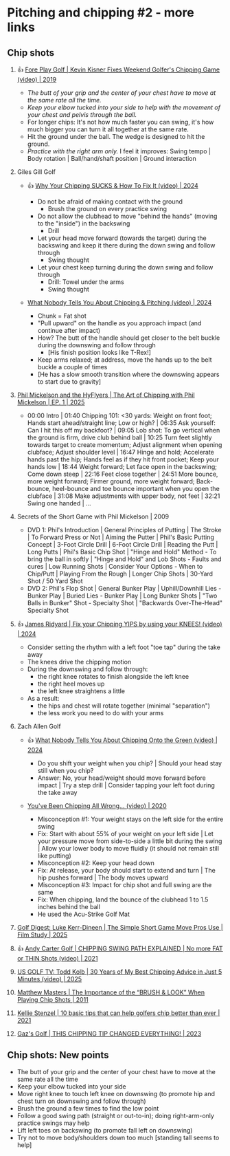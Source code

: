 # Pitching and chipping #2 - more links

## Chip shots

1. :thumbsup: [Fore Play Golf | Kevin Kisner Fixes Weekend Golfer's Chipping Game (video) | 2019](https://www.youtube.com/watch?v=9E-gdx-o1sg)
   - *The butt of your grip and the center of your chest have to move at the same rate all the time.*
   - *Keep your elbow tucked into your side to help with the movement of your chest and pelvis through the ball.*
   - For longer chips: It's not how much faster you can swing, it's how much bigger you can turn it all together at the same rate.
   - Hit the ground under the ball. The wedge is designed to hit the ground.
   - *Practice with the right arm only.* I feel it improves: Swing tempo | Body rotation | Ball/hand/shaft position | Ground interaction

1. Giles Gill Golf
   - :thumbsup: [Why Your Chipping SUCKS & How To Fix It (video) | 2024](https://www.youtube.com/watch?v=hrAV6bq6ZxU)
     * Do not be afraid of making contact with the ground
       + Brush the ground on every practice swing
     * Do not allow the clubhead to move "behind the hands" (moving to the "inside") in the backswing
       + Drill
     * Let your head move forward (towards the target) during the backswing and keep it there during the down swing and follow through
       + Swing thought
     * Let your chest keep turning during the down swing and follow through
       + Drill: Towel under the arms
       + Swing thought

   - [What Nobody Tells You About Chipping & Pitching (video) | 2024](https://www.youtube.com/watch?v=QjtkuOffDCo)
     * Chunk = Fat shot
     * "Pull upward" on the handle as you approach impact (and continue after impact)
     * How? The butt of the handle should get closer to the belt buckle during the downswing and follow through
       + [His finish position looks like T-Rex!]
     * Keep arms relaxed; at address, move the hands up to the belt buckle a couple of times
     * [He has a slow smooth transition where the downswing appears to start due to gravity]

1. [Phil Mickelson and the HyFlyers | The Art of Chipping with Phil Mickelson | EP. 1 | 2025](https://www.youtube.com/watch?v=FFX8aS-JACU)
   - 00:00 Intro | 01:40 Chipping 101: <30 yards: Weight on front foot; Hands start ahead/straight line; Low or high? |
     06:35 Ask yourself: Can I hit this off my backfoot? | 09:05 Lob shot: To go vertical when the ground is firm, drive club behind ball |
     10:25 Turn feet slightly towards target to create momentum; Adjust alignment when opening clubface; Adjust shoulder level |
     16:47 Hinge and hold; Accelerate hands past the hip; Hands feel as if they hit front pocket; Keep your hands low |
     18:44 Weight forward; Let face open in the backswing; Come down steep | 22:16 Feet close together |
     24:51 More bounce, more weight forward; Firmer ground, more weight forward; Back-bounce, heel-bounce and toe bounce important when you open the clubface |
     31:08 Make adjustments with upper body, not feet | 32:21 Swing one handed | ...

1. Secrets of the Short Game with Phil Mickelson | 2009
   - DVD 1: Phil's Introduction | General Principles of Putting | The Stroke | To Forward Press or Not | Aiming the Putter |
     Phil's Basic Putting Concept | 3-Foot Circle Drill | 6-Foot Circle Drill | Reading the Putt | Long Putts | Phil's Basic Chip Shot |
     "Hinge and Hold" Method - To bring the ball in softly | "Hinge and Hold" and Lob Shots - Faults and cures | Low Running Shots |
     Consider Your Options - When to Chip/Putt | Playing From the Rough | Longer Chip Shots | 30-Yard Shot / 50 Yard Shot
   - DVD 2: Phil's Flop Shot | General Bunker Play | Uphill/Downhill Lies - Bunker Play | Buried Lies - Bunker Play |
     Long Bunker Shots | "Two Balls in Bunker" Shot - Specialty Shot | "Backwards Over-The-Head" Specialty Shot

1. :thumbsup: [James Ridyard | Fix your Chipping YIPS by using your KNEES! (video) | 2024](https://www.youtube.com/watch?v=TCoeM2HLVHw)
   - Consider setting the rhythm with a left foot "toe tap" during the take away
   - The knees drive the chipping motion
   - During the downswing and follow through:
     * the right knee rotates to finish alongside the left knee
     * the right heel moves up
     * the left knee straightens a little
   - As a result:
     * the hips and chest will rotate together (minimal "separation")
     * the less work you need to do with your arms

1. Zach Allen Golf
   - :thumbsup: [What Nobody Tells You About Chipping Onto the Green (video) | 2024](https://www.youtube.com/watch?v=Z8skX3ZoXh0)
     * Do you shift your weight when you chip? |
       Should your head stay still when you chip?
     * Answer: No, your head/weight should move forward before impact |
       Try a step drill |
       Consider tapping your left foot during the take away

   - [You've Been Chipping All Wrong... (video) | 2020](https://www.youtube.com/watch?v=1qWjadMbEa0)
     * Misconception #1: Your weight stays on the left side for the entire swing
     * Fix: Start with about 55% of your weight on your left side |
       Let your pressure move from side-to-side a little bit during the swing |
       Allow your lower body to move fluidly (it should not remain still like putting)
     * Misconception #2: Keep your head down
     * Fix: At release, your body should start to extend and turn | The hip pushes forward | The body moves upward
     * Misconception #3: Impact for chip shot and full swing are the same
     * Fix: When chipping, land the bounce of the clubhead 1 to 1.5 inches behind the ball 
     * He used the Acu-Strike Golf Mat

1. [Golf Digest: Luke Kerr-Dineen | The Simple Short Game Move Pros Use | Film Study | 2025](https://www.youtube.com/watch?v=FR7StwjY4Cw)
1. :thumbsup: [Andy Carter Golf | CHIPPING SWING PATH EXPLAINED | No more FAT or THIN Shots (video) | 2021](https://www.youtube.com/watch?v=p6PpQqylC6I)
1. [US GOLF TV: Todd Kolb | 30 Years of My Best Chipping Advice in Just 5 Minutes (video) | 2025](https://www.youtube.com/watch?v=bSBd3R3Ce8g)
1. [Matthew Masters | The Importance of the “BRUSH & LOOK” When Playing Chip Shots | 2011](https://golfstateofmind.com/the-importance-of-the-brush-look-when-playing-chip-shots/)
1. [Kellie Stenzel | 10 basic tips that can help golfers chip better than ever | 2021](https://golf.com/instruction/short-game/10-tips-golfer-chipping-better-than-ever/)
1. [Gaz's Golf | THIS CHIPPING TIP CHANGED EVERYTHING! | 2023](https://www.youtube.com/watch?v=O6BUgaI_6tM)


## Chip shots: New points

- The butt of your grip and the center of your chest have to move at the same rate all the time
- Keep your elbow tucked into your side
- Move right knee to touch left knee on downswing (to promote hip and chest turn on downswing and follow through)
- Brush the ground a few times to find the low point
- Follow a good swing path (straight or out-to-in); doing right-arm-only practice swings may help
- Lift left toes on backswing (to promote fall left on downswing)
- Try not to move body/shoulders down too much [standing tall seems to help]


